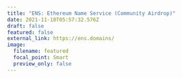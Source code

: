 ```yaml
---
title: "ENS: Ethereum Name Service (Community Airdrop)"
date: 2021-11-10T05:57:32.576Z
draft: false
featured: false
external_link: https://ens.domains/
image:
  filename: featured
  focal_point: Smart
  preview_only: false
---
```

